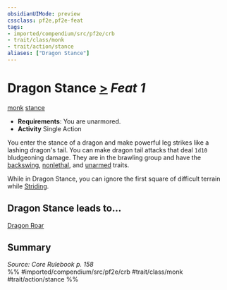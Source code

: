 ```yaml
---
obsidianUIMode: preview
cssclass: pf2e,pf2e-feat
tags:
- imported/compendium/src/pf2e/crb
- trait/class/monk
- trait/action/stance
aliases: ["Dragon Stance"]
---
```

# Dragon Stance  [>](chapter-9-playing-the-game.md#Actions "Single Action") *Feat 1*  
[monk](rules/traits/monk.md)  [stance](stance.md)  

- **Requirements**: You are unarmored.
- **Activity** Single Action

You enter the stance of a dragon and make powerful leg strikes like a lashing dragon's tail. You can make dragon tail attacks that deal `1d10` bludgeoning damage. They are in the brawling group and have the [backswing](backswing.md), [nonlethal](nonlethal.md), and [unarmed](unarmed.md) traits.

While in Dragon Stance, you can ignore the first square of difficult terrain while [Striding](stride.md).

## Dragon Stance leads to...

[Dragon Roar](dragon-roar.md)

## Summary

*Source: Core Rulebook p. 158*  
%% #imported/compendium/src/pf2e/crb #trait/class/monk #trait/action/stance %%